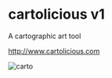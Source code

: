 # cartolicious v1

A cartographic art tool

http://www.cartolicious.com

![carto](https://user-images.githubusercontent.com/3229911/143666746-68206e15-e6e8-455b-a93d-3aafe05d4033.jpg)
